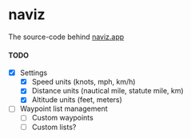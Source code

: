 # naviz
The source-code behind [naviz.app](https://naviz.app)


#### TODO
- [x] Settings
  - [x] Speed units (knots, mph, km/h)
  - [x] Distance units (nautical mile, statute mile, km)
  - [x] Altitude units (feet, meters)
- [ ] Waypoint list management
  - [ ] Custom waypoints
  - [ ] Custom lists?
